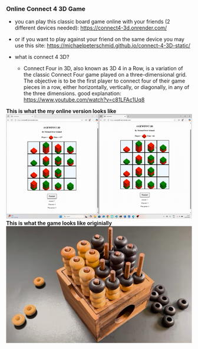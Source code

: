 ### Online Connect 4 3D Game
- you can play this classic board game online with your friends (2 different devices needed): https://connect4-3d.onrender.com/
- or if you want to play against your friend on the same device you may use this site: https://michaelpeterschmid.github.io/connect-4-3D-static/

- what is connect 4 3D?
  - Connect Four in 3D, also known as 3D 4 in a Row, is a variation of the classic Connect Four game played on a three-dimensional grid. The objective is to be the first player to connect four of their game pieces in a row, either horizontally, vertically, or diagonally, in any of the three dimensions. good explanation: https://www.youtube.com/watch?v=c81LFAc1Uq8

**This is what the my online version looks like**
![Online Game Image](connect4.gif)
**This is what the game looks like originially**
![Real Game Image](real_game.png)
